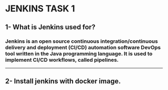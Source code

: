 # **JENKINS TASK 1**


## **1- What is Jenkins used for?**
### Jenkins is an open source continuous integration/continuous delivery and deployment (CI/CD) automation software DevOps tool written in the Java programming language. It is used to implement CI/CD workflows, called pipelines.
---------------------------------------------------------------------------------------------------------------- 
## **2- Install jenkins with docker image.**
